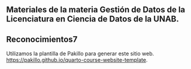 ## Materiales de la materia Gestión de Datos de la Licenciatura en Ciencia de Datos de la UNAB.

## Reconocimientos7

Utilizamos la plantilla de Pakillo para generar este sitio web. https://pakillo.github.io/quarto-course-website-template.
